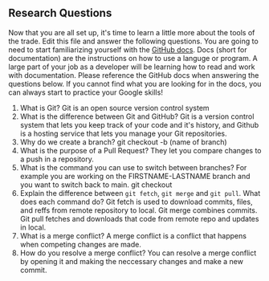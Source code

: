 ## Research Questions 

Now that you are all set up, it's time to learn a little more about the tools of the trade. Edit this file and answer the following questions. You are going to need to start familiarizing yourself with the [GitHub docs](https://docs.github.com/en). Docs (short for documentation) are the instructions on how to use a languge or program. A large part of your job as a developer will be learning how to read and work with documentation. Please reference the GitHub docs when answering the questions below. If you cannot find what you are looking for in the docs, you can always start to practice your Google skills!

1. What is Git? Git is an open source version control system
2. What is the difference between Git and GitHub? Git is a version control system that lets you keep track of your code and it's history, and Github is a hosting service that lets you manage your Git repositories. 
3. Why do we create a branch? git checkout -b (name of branch)
4. What is the purpose of a Pull Request? They let you compare changes to a push in a repository. 
5. What is the command you can use to switch between branches? For example you are working on the FIRSTNAME-LASTNAME branch and you want to switch back to main. git checkout
6. Explain the difference between `git fetch`, `git merge` and `git pull`. What does each command do? Git fetch is used to download commits, files, and reffs from remote repository to local. Git merge combines commits. Git pull fetches and downloads that code from remote repo and updates in local.
7. What is a merge conflict?  A merge conflict is a conflict that happens when competing changes are made.
8. How do you resolve a merge conflict? You can resolve a merge conflict by opening it and making the neccessary changes and make a new commit.
